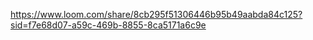 https://www.loom.com/share/8cb295f51306446b95b49aabda84c125?sid=f7e68d07-a59c-469b-8855-8ca5171a6c9e
